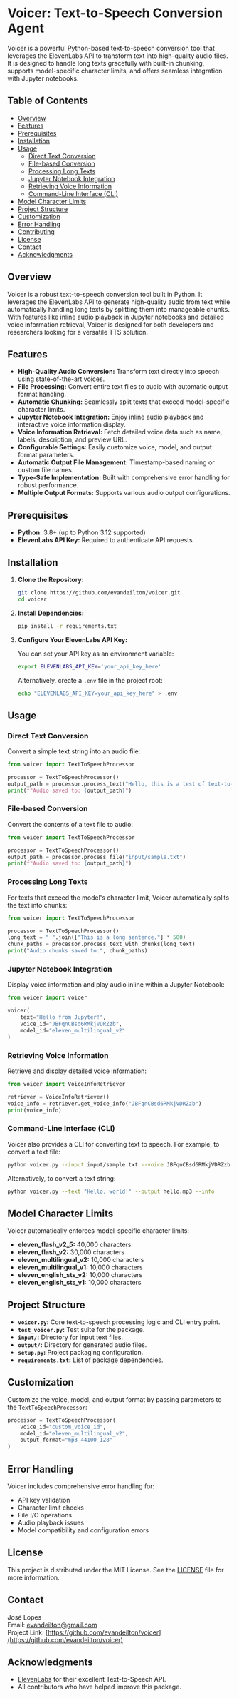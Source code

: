 # Voicer: Text-to-Speech Conversion Agent

Voicer is a powerful Python-based text-to-speech conversion tool that leverages the ElevenLabs API to transform text into high-quality audio files. It is designed to handle long texts gracefully with built-in chunking, supports model-specific character limits, and offers seamless integration with Jupyter notebooks.

## Table of Contents

- [Overview](#overview)
- [Features](#features)
- [Prerequisites](#prerequisites)
- [Installation](#installation)
- [Usage](#usage)
  - [Direct Text Conversion](#direct-text-conversion)
  - [File-based Conversion](#file-based-conversion)
  - [Processing Long Texts](#processing-long-texts)
  - [Jupyter Notebook Integration](#jupyter-notebook-integration)
  - [Retrieving Voice Information](#retrieving-voice-information)
  - [Command-Line Interface (CLI)](#command-line-interface-cli)
- [Model Character Limits](#model-character-limits)
- [Project Structure](#project-structure)
- [Customization](#customization)
- [Error Handling](#error-handling)
- [Contributing](#contributing)
- [License](#license)
- [Contact](#contact)
- [Acknowledgments](#acknowledgments)

## Overview

Voicer is a robust text-to-speech conversion tool built in Python. It leverages the ElevenLabs API to generate high-quality audio from text while automatically handling long texts by splitting them into manageable chunks. With features like inline audio playback in Jupyter notebooks and detailed voice information retrieval, Voicer is designed for both developers and researchers looking for a versatile TTS solution.

## Features

- **High-Quality Audio Conversion:** Transform text directly into speech using state-of-the-art voices.
- **File Processing:** Convert entire text files to audio with automatic output format handling.
- **Automatic Chunking:** Seamlessly split texts that exceed model-specific character limits.
- **Jupyter Notebook Integration:** Enjoy inline audio playback and interactive voice information display.
- **Voice Information Retrieval:** Fetch detailed voice data such as name, labels, description, and preview URL.
- **Configurable Settings:** Easily customize voice, model, and output format parameters.
- **Automatic Output File Management:** Timestamp-based naming or custom file names.
- **Type-Safe Implementation:** Built with comprehensive error handling for robust performance.
- **Multiple Output Formats:** Supports various audio output configurations.

## Prerequisites

- **Python:** 3.8+ (up to Python 3.12 supported)
- **ElevenLabs API Key:** Required to authenticate API requests

## Installation

1. **Clone the Repository:**

    ```bash
    git clone https://github.com/evandeilton/voicer.git
    cd voicer
    ```

2. **Install Dependencies:**

    ```bash
    pip install -r requirements.txt
    ```

3. **Configure Your ElevenLabs API Key:**

    You can set your API key as an environment variable:

    ```bash
    export ELEVENLABS_API_KEY='your_api_key_here'
    ```

    Alternatively, create a `.env` file in the project root:

    ```bash
    echo "ELEVENLABS_API_KEY=your_api_key_here" > .env
    ```

## Usage

### Direct Text Conversion

Convert a simple text string into an audio file:

```python
from voicer import TextToSpeechProcessor

processor = TextToSpeechProcessor()
output_path = processor.process_text("Hello, this is a test of text-to-speech conversion.")
print(f"Audio saved to: {output_path}")
```

### File-based Conversion

Convert the contents of a text file to audio:

```python
from voicer import TextToSpeechProcessor

processor = TextToSpeechProcessor()
output_path = processor.process_file("input/sample.txt")
print(f"Audio saved to: {output_path}")
```

### Processing Long Texts

For texts that exceed the model's character limit, Voicer automatically splits the text into chunks:

```python
from voicer import TextToSpeechProcessor

processor = TextToSpeechProcessor()
long_text = " ".join(["This is a long sentence."] * 500)
chunk_paths = processor.process_text_with_chunks(long_text)
print("Audio chunks saved to:", chunk_paths)
```

### Jupyter Notebook Integration

Display voice information and play audio inline within a Jupyter Notebook:

```python
from voicer import voicer

voicer(
    text="Hello from Jupyter!",
    voice_id="JBFqnCBsd6RMkjVDRZzb",
    model_id="eleven_multilingual_v2"
)
```

### Retrieving Voice Information

Retrieve and display detailed voice information:

```python
from voicer import VoiceInfoRetriever

retriever = VoiceInfoRetriever()
voice_info = retriever.get_voice_info("JBFqnCBsd6RMkjVDRZzb")
print(voice_info)
```

### Command-Line Interface (CLI)

Voicer also provides a CLI for converting text to speech. For example, to convert a text file:

```bash
python voicer.py --input input/sample.txt --voice JBFqnCBsd6RMkjVDRZzb --model eleven_multilingual_v2 --play
```

Alternatively, to convert a text string:

```bash
python voicer.py --text "Hello, world!" --output hello.mp3 --info
```

## Model Character Limits

Voicer automatically enforces model-specific character limits:

- **eleven_flash_v2_5:** 40,000 characters
- **eleven_flash_v2:** 30,000 characters
- **eleven_multilingual_v2:** 10,000 characters
- **eleven_multilingual_v1:** 10,000 characters
- **eleven_english_sts_v2:** 10,000 characters
- **eleven_english_sts_v1:** 10,000 characters

## Project Structure

- **`voicer.py`:** Core text-to-speech processing logic and CLI entry point.
- **`test_voicer.py`:** Test suite for the package.
- **`input/`:** Directory for input text files.
- **`output/`:** Directory for generated audio files.
- **`setup.py`:** Project packaging configuration.
- **`requirements.txt`:** List of package dependencies.

## Customization

Customize the voice, model, and output format by passing parameters to the `TextToSpeechProcessor`:

```python
processor = TextToSpeechProcessor(
    voice_id="custom_voice_id",
    model_id="eleven_multilingual_v2",
    output_format="mp3_44100_128"
)
```

## Error Handling

Voicer includes comprehensive error handling for:

- API key validation
- Character limit checks
- File I/O operations
- Audio playback issues
- Model compatibility and configuration errors

## License

This project is distributed under the MIT License. See the [LICENSE](LICENSE) file for more information.

## Contact

José Lopes  
Email: [evandeilton@gmail.com](mailto:evandeilton@gmail.com)  
Project Link: [https://github.com/evandeilton/voicer](https://github.com/evandeilton/voicer)

## Acknowledgments

- [ElevenLabs](https://elevenlabs.io/) for their excellent Text-to-Speech API.
- All contributors who have helped improve this package.
